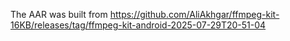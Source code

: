The AAR was built from https://github.com/AliAkhgar/ffmpeg-kit-16KB/releases/tag/ffmpeg-kit-android-2025-07-29T20-51-04